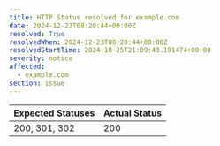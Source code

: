 ```yaml
---
title: HTTP Status resolved for example.com
date: 2024-12-23T08:20:44+00:00Z
resolved: True
resolvedWhen: 2024-12-23T08:20:44+00:00Z
resolvedStartTime: 2024-10-25T21:09:43.191474+00:00
severity: notice
affected:
  - example.com
section: issue
---
```


| Expected Statuses | Actual Status  |
|-------------------|----------------|
| 200, 301, 302 | 200 |
